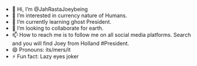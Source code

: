 - 👋 Hi, I’m @JahRastaJoeybeing
- 👀 I’m interested in currency nature of Humans.
- 🌱 I’m currently learning ghost President.
- 💞️ I’m looking to collaborate for earth.
- 📫 How to reach me is to follow me on all social media platforms. Search and you will find Joey from Holland #President.
- 😄 Pronouns: its/mers/it
- ⚡ Fun fact: Lazy eyes joker

<!---
Joeybeing/Joeybeing is a ✨ special ✨ repository because its `README.md` (this file) appears on your GitHub profile.
You can click the Preview link to take a look at your changes.
--->
